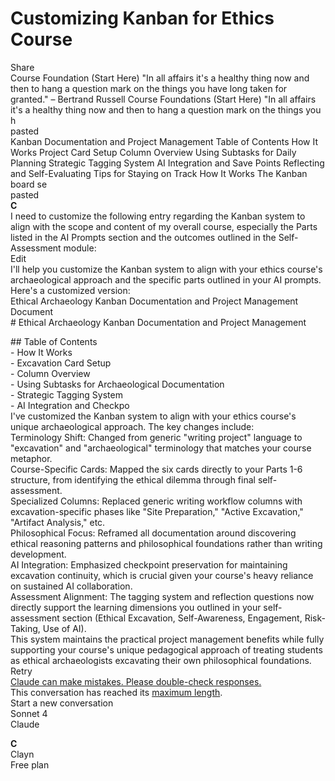﻿# <a name="_jvmzs7epy713"></a>Customizing Kanban for Ethics Course
Share\
Course Foundation (Start Here) "In all affairs it's a healthy thing now and then to hang a question mark on the things you have long taken for granted." – Bertrand Russell Course Foundations (Start Here) "In all affairs it's a healthy thing now and then to hang a question mark on the things you h\
pasted\
Kanban Documentation and Project Management Table of Contents How It Works Project Card Setup Column Overview Using Subtasks for Daily Planning Strategic Tagging System AI Integration and Save Points Reflecting and Self-Evaluating Tips for Staying on Track How It Works The Kanban board se\
pasted\
**C**\
I need to customize the following entry regarding the Kanban system to align with the scope and content of my overall course, especially the Parts listed in the AI Prompts section and the outcomes outlined in the Self-Assessment module:\
Edit\
I'll help you customize the Kanban system to align with your ethics course's archaeological approach and the specific parts outlined in your AI prompts. Here's a customized version:\
Ethical Archaeology Kanban Documentation and Project Management\
Document\
\# Ethical Archaeology Kanban Documentation and Project Management

\## Table of Contents\
\- How It Works\
\- Excavation Card Setup\
\- Column Overview\
\- Using Subtasks for Archaeological Documentation\
\- Strategic Tagging System\
\- AI Integration and Checkpo\
I've customized the Kanban system to align with your ethics course's unique archaeological approach. The key changes include:\
Terminology Shift: Changed from generic "writing project" language to "excavation" and "archaeological" terminology that matches your course metaphor.\
Course-Specific Cards: Mapped the six cards directly to your Parts 1-6 structure, from identifying the ethical dilemma through final self-assessment.\
Specialized Columns: Replaced generic writing workflow columns with excavation-specific phases like "Site Preparation," "Active Excavation," "Artifact Analysis," etc.\
Philosophical Focus: Reframed all documentation around discovering ethical reasoning patterns and philosophical foundations rather than writing development.\
AI Integration: Emphasized checkpoint preservation for maintaining excavation continuity, which is crucial given your course's heavy reliance on sustained AI collaboration.\
Assessment Alignment: The tagging system and reflection questions now directly support the learning dimensions you outlined in your self-assessment section (Ethical Excavation, Self-Awareness, Engagement, Risk-Taking, Use of AI).\
This system maintains the practical project management benefits while fully supporting your course's unique pedagogical approach of treating students as ethical archaeologists excavating their own philosophical foundations.\
Retry\
[Claude can make mistakes. Please double-check responses.](https://support.anthropic.com/en/articles/8525154-claude-is-providing-incorrect-or-misleading-responses-what-s-going-on)\
This conversation has reached its [maximum length](https://support.anthropic.com/en/articles/8606394-how-large-is-the-context-window-on-paid-claude-plans).\
Start a new conversation\
Sonnet 4\
Claude

**C**\
Clayn\
Free plan

